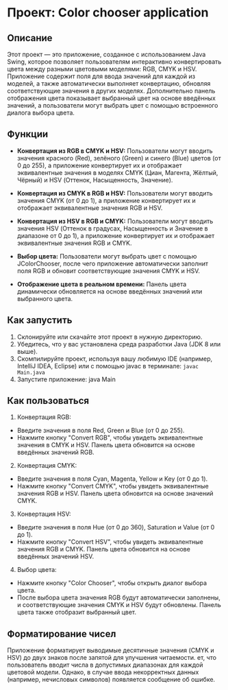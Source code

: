 # Проект: Color chooser application
## Описание
Этот проект — это приложение, созданное с использованием Java Swing, которое позволяет пользователям интерактивно конвертировать цвета между разными цветовыми моделями: RGB, CMYK и HSV. Приложение содержит поля для ввода значений для каждой из моделей, а также автоматически выполняет конвертацию, обновляя соответствующие значения в других моделях. Дополнительно панель отображения цвета показывает выбранный цвет на основе введённых значений, а пользователи могут выбрать цвет с помощью встроенного диалога выбора цвета.

## Функции
+ **Конвертация из RGB в CMYK и HSV:** Пользователи могут вводить значения красного (Red), зелёного (Green) и синего (Blue) цветов (от 0 до 255), а приложение конвертирует их и отображает эквивалентные значения в моделях CMYK (Циан, Магента, Жёлтый, Чёрный) и HSV (Оттенок, Насыщенность, Значение).

+ **Конвертация из CMYK в RGB и HSV:** Пользователи могут вводить значения CMYK (от 0 до 1), а приложение конвертирует их и отображает эквивалентные значения RGB и HSV.

+ **Конвертация из HSV в RGB и CMYK:** Пользователи могут вводить значения HSV (Оттенок в градусах, Насыщенность и Значение в диапазоне от 0 до 1), а приложение конвертирует их и отображает эквивалентные значения RGB и CMYK.

+ **Выбор цвета:** Пользователи могут выбрать цвет с помощью JColorChooser, после чего приложение автоматически заполнит поля RGB и обновит соответствующие значения CMYK и HSV.

+ **Отображение цвета в реальном времени:** Панель цвета динамически обновляется на основе введённых значений или выбранного цвета.

## Как запустить
1. Склонируйте или скачайте этот проект в нужную директорию.
2. Убедитесь, что у вас установлена среда разработки Java (JDK 8 или выше).
3. Скомпилируйте проект, используя вашу любимую IDE (например, IntelliJ IDEA, Eclipse) или с помощью javac в терминале:
``javac Main.java``
4. Запустите приложение:
java Main

## Как пользоваться
1. Конвертация RGB:
+ Введите значения в поля Red, Green и Blue (от 0 до 255).
+ Нажмите кнопку "Convert RGB", чтобы увидеть эквивалентные значения в CMYK и HSV. Панель цвета обновится на основе введённых значений RGB.
2. Конвертация CMYK:
+ Введите значения в поля Cyan, Magenta, Yellow и Key (от 0 до 1).
+ Нажмите кнопку "Convert CMYK", чтобы увидеть эквивалентные значения RGB и HSV. Панель цвета обновится на основе значений CMYK.
3. Конвертация HSV:
+ Введите значения в поля Hue (от 0 до 360), Saturation и Value (от 0 до 1).
+ Нажмите кнопку "Convert HSV", чтобы увидеть эквивалентные значения RGB и CMYK. Панель цвета обновится на основе введённых значений HSV.
4. Выбор цвета:
+ Нажмите кнопку "Color Chooser", чтобы открыть диалог выбора цвета.
+ После выбора цвета значения RGB будут автоматически заполнены, и соответствующие значения CMYK и HSV будут обновлены. Панель цвета также отобразит выбранный цвет.
## Форматирование чисел
Приложение форматирует выводимые десятичные значения (CMYK и HSV) до двух знаков после запятой для улучшения читаемости.
ет, что пользователь вводит числа в допустимых диапазонах для каждой цветовой модели. Однако, в случае ввода некорректных данных (например, нечисловых символов) появляется сообщение об ошибке.